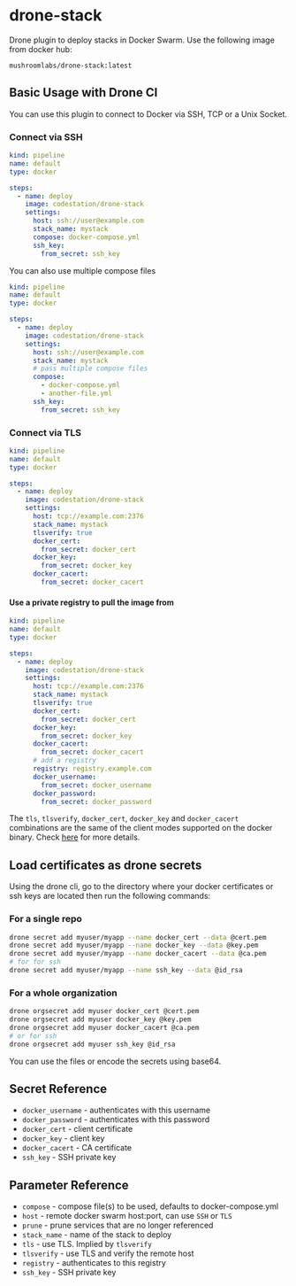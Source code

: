 # drone-stack

Drone plugin to deploy stacks in Docker Swarm. Use the following image from docker hub:

```
mushroomlabs/drone-stack:latest
```

## Basic Usage with Drone CI

You can use this plugin to connect to Docker via SSH, TCP or a Unix Socket.

### Connect via SSH

```yml
kind: pipeline
name: default
type: docker

steps:
  - name: deploy
    image: codestation/drone-stack
    settings:
      host: ssh://user@example.com
      stack_name: mystack
      compose: docker-compose.yml
      ssh_key:
        from_secret: ssh_key
```

You can also use multiple compose files

```yml
kind: pipeline
name: default
type: docker

steps:
  - name: deploy
    image: codestation/drone-stack
    settings:
      host: ssh://user@example.com
      stack_name: mystack
      # pass multiple compose files
      compose:
        - docker-compose.yml
        - another-file.yml
      ssh_key:
        from_secret: ssh_key
```

### Connect via TLS

```yml
kind: pipeline
name: default
type: docker

steps:
  - name: deploy
    image: codestation/drone-stack
    settings:
      host: tcp://example.com:2376
      stack_name: mystack
      tlsverify: true
      docker_cert:
        from_secret: docker_cert
      docker_key:
        from_secret: docker_key
      docker_cacert:
        from_secret: docker_cacert
```

#### Use a private registry to pull the image from

```yml
kind: pipeline
name: default
type: docker

steps:
  - name: deploy
    image: codestation/drone-stack
    settings:
      host: tcp://example.com:2376
      stack_name: mystack
      tlsverify: true
      docker_cert:
        from_secret: docker_cert
      docker_key:
        from_secret: docker_key
      docker_cacert:
        from_secret: docker_cacert
      # add a registry
      registry: registry.example.com
      docker_username:
        from_secret: docker_username
      docker_password:
        from_secret: docker_password
```

The `tls`, `tlsverify`, `docker_cert`, `docker_key` and `docker_cacert` combinations are the same of the client modes supported on the docker binary. Check [here](https://docs.docker.com/engine/security/https/#client-modes) for more details.

## Load certificates as drone secrets

Using the drone cli, go to the directory where your docker certificates or ssh keys are located then run the following commands:

### For a single repo

```bash
drone secret add myuser/myapp --name docker_cert --data @cert.pem
drone secret add myuser/myapp --name docker_key --data @key.pem
drone secret add myuser/myapp --name docker_cacert --data @ca.pem
# for for ssh
drone secret add myuser/myapp --name ssh_key --data @id_rsa
```

### For a whole organization

```bash
drone orgsecret add myuser docker_cert @cert.pem
drone orgsecret add myuser docker_key @key.pem
drone orgsecret add myuser docker_cacert @ca.pem
# or for ssh
drone orgsecret add myuser ssh_key @id_rsa
```

You can use the files or encode the secrets using base64.

## Secret Reference

* `docker_username` - authenticates with this username
* `docker_password` - authenticates with this password
* `docker_cert` - client certificate
* `docker_key` - client key
* `docker_cacert` - CA certificate
* `ssh_key` - SSH private key

## Parameter Reference

* `compose` - compose file(s) to be used, defaults to docker-compose.yml
* `host` - remote docker swarm host:port, can use `SSH` or `TLS`
* `prune` - prune services that are no longer referenced
* `stack_name` - name of the stack to deploy
* `tls` - use TLS. Implied by `tlsverify`
* `tlsverify` - use TLS and verify the remote host
* `registry` - authenticates to this registry
* `ssh_key` - SSH private key
